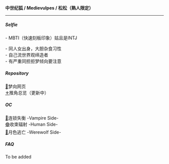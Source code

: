 <p><b>中世纪狐 / Medievulpes / 松松（熟人限定）</b></p>

---
##### Selfie
<p>
  - MBTI（快速刻板印象）姑且是INTJ
</p>

<p>
  - 同人女出身，大胆杂食习性<br>
  - 自己流世界观缔造者<br>
  - 有严重同担拒梦倾向要注意
</p>

##### Repository
[🤎](https://medievulpes.github.io/OikaDion/)梦向网页<br>
[⚜️](https://medievulpes.github.io/Miracle-22/)推角总览（更新中）

##### OC
[🔴](https://medievulpes.github.io/LD/)连锁失衡 -Vampire Side-<br>
[🟢](https://medievulpes.github.io/RC/)收束辐射 -Human Side-<br>
[🔵](https://medievulpes.github.io/ME/)月色逃亡 -Werewolf Side-<br>

##### FAQ
<p>
To be added
</p>

<!--
**Medievulpe/Medievulpe** is a ✨ _special_ ✨ repository because its `README.md` (this file) appears on your GitHub profile.

Here are some ideas to get you started:

- 🔭 I’m currently working on ...
- 🌱 I’m currently learning ...
- 👯 I’m looking to collaborate on ...
- 🤔 I’m looking for help with ...
- 💬 Ask me about ...
- 📫 How to reach me: ...
- 😄 Pronouns: ...
- ⚡ Fun fact: ...
-->
